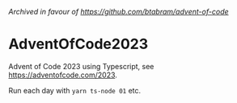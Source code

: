 _Archived in favour of https://github.com/btabram/advent-of-code_

# AdventOfCode2023

Advent of Code 2023 using Typescript, see https://adventofcode.com/2023.

Run each day with `yarn ts-node 01` etc.
